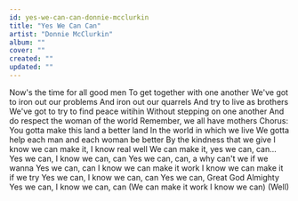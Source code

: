```yaml
---
id: yes-we-can-can-donnie-mcclurkin
title: "Yes We Can Can"
artist: "Donnie McClurkin"
album: ""
cover: ""
created: ""
updated: ""
---
```


Now's the time for all good men
To get together with one another
We've got to iron out our problems
And iron out our quarrels
And try to live as brothers
We've got to try to find peace witihin
Without stepping on one another
And do respect the woman of the world
Remember, we all have mothers
Chorus:
You gotta make this land a better land
In the world in which we live
We gotta help each man and each woman be better
By the kindness that we give
I know we can make it, I know real well
We can make it, yes we can, can...
Yes we can, I know we can, can
Yes we can, can, a why can't we if we wanna
Yes we can, can
I know we can make it work
I know we can make it if we try
Yes we can, I know we can, can
Yes we can, Great God Almighty
Yes we can, I know we can, can
(We can make it work I know we can)
(Well)